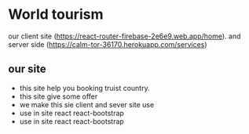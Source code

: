 # World tourism

 our client site  (https://react-router-firebase-2e6e9.web.app/home).
 and server side (https://calm-tor-36170.herokuapp.com/services)

## our site
 * this site help you booking truist country.
 * this site give some offer
 * we make this sie client and sever site use
 * use in site react react-bootstrap 
 * use in site react react-bootstrap 



